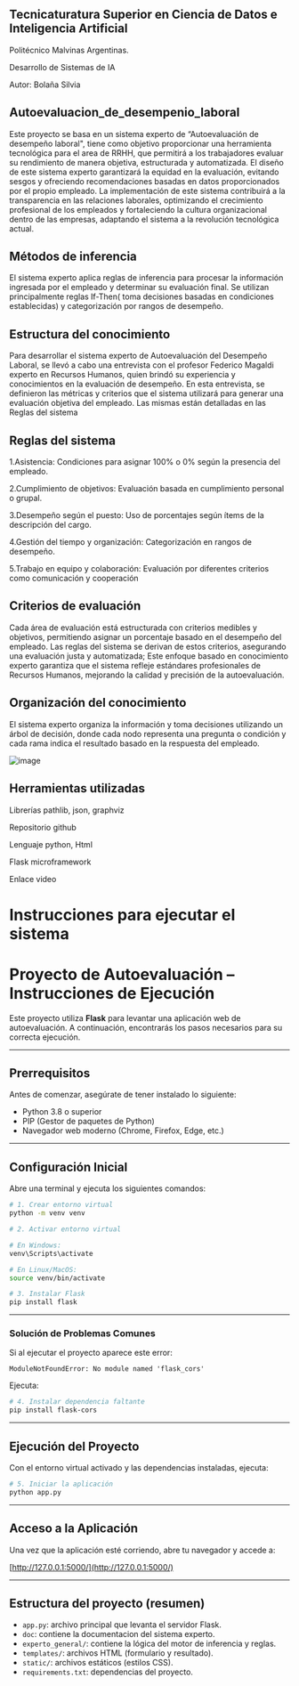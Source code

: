 ## Tecnicaturatura Superior en Ciencia de Datos e Inteligencia Artificial

Politécnico Malvinas Argentinas.

Desarrollo de Sistemas de IA

Autor: Bolaña Silvia

## Autoevaluacion_de_desempenio_laboral



Este proyecto se basa en un sistema experto de “Autoevaluación de desempeño laboral", tiene como objetivo proporcionar una herramienta tecnológica para el area de RRHH, que permitirá a los trabajadores evaluar su rendimiento de manera objetiva, estructurada y automatizada. El diseño de este sistema experto garantizará la equidad en la evaluación, evitando sesgos y ofreciendo recomendaciones basadas en datos proporcionados por el propio empleado. La implementación de este sistema contribuirá a la transparencia en las relaciones laborales, optimizando el crecimiento profesional de los empleados y fortaleciendo la cultura organizacional dentro de las empresas, adaptando el sistema a la revolución tecnológica actual.

## Métodos de inferencia

El sistema experto aplica reglas de inferencia para procesar la información ingresada por el empleado y determinar su evaluación final. Se utilizan principalmente reglas If-Then( toma decisiones basadas en condiciones establecidas) y categorización por rangos de desempeño.

## Estructura del conocimiento

Para desarrollar el sistema experto de Autoevaluación del Desempeño Laboral, se llevó a cabo una entrevista con el profesor Federico Magaldi experto en Recursos Humanos, quien brindó su experiencia y conocimientos en la evaluación de desempeño. En esta entrevista, se definieron las métricas y criterios que el sistema utilizará para generar una evaluación objetiva del empleado. Las mismas están detalladas en las Reglas del sistema 

## Reglas del sistema

   1.Asistencia: Condiciones para asignar 100% o 0% según la presencia del empleado.    

   2.Cumplimiento de objetivos: Evaluación basada en cumplimiento personal o grupal. 

   3.Desempeño según el puesto: Uso de porcentajes según ítems de la descripción del cargo.

   4.Gestión del tiempo y organización: Categorización en rangos de desempeño.

   5.Trabajo en equipo y colaboración: Evaluación por diferentes criterios como comunicación y cooperación

## Criterios de evaluación

Cada área de evaluación está estructurada con criterios medibles y objetivos, permitiendo asignar un porcentaje basado en el desempeño del empleado. Las reglas del sistema se derivan de estos criterios, asegurando una evaluación justa y automatizada; Este enfoque basado en conocimiento experto garantiza que el sistema refleje estándares profesionales de Recursos Humanos, mejorando la calidad y precisión de la autoevaluación.

## Organización del conocimiento

El sistema experto organiza la información y toma decisiones utilizando un árbol de decisión, donde cada nodo representa una pregunta o condición y cada rama indica el resultado basado en la respuesta del empleado.

![image](https://github.com/user-attachments/assets/91a86160-8d80-4a75-87dc-a925100abaf6)




## Herramientas utilizadas
Librerías pathlib, json, graphviz

Repositorio github

Lenguaje python, Html

Flask microframework

Enlace video

# Instrucciones para ejecutar el sistema

# Proyecto de Autoevaluación – Instrucciones de Ejecución

Este proyecto utiliza **Flask** para levantar una aplicación web de autoevaluación. A continuación, encontrarás los pasos necesarios para su correcta ejecución.

---

##  Prerrequisitos

Antes de comenzar, asegúrate de tener instalado lo siguiente:

-  Python 3.8 o superior
-  PIP (Gestor de paquetes de Python)
-  Navegador web moderno (Chrome, Firefox, Edge, etc.)

---

##  Configuración Inicial

Abre una terminal y ejecuta los siguientes comandos:

```bash
# 1. Crear entorno virtual
python -m venv venv

# 2. Activar entorno virtual

# En Windows:
venv\Scripts\activate

# En Linux/MacOS:
source venv/bin/activate

# 3. Instalar Flask
pip install flask
```

---

### Solución de Problemas Comunes

Si al ejecutar el proyecto aparece este error:

```
ModuleNotFoundError: No module named 'flask_cors'
```

Ejecuta:

```bash
# 4. Instalar dependencia faltante
pip install flask-cors
```

---

##  Ejecución del Proyecto

Con el entorno virtual activado y las dependencias instaladas, ejecuta:

```bash
# 5. Iniciar la aplicación
python app.py
```

---

##  Acceso a la Aplicación

Una vez que la aplicación esté corriendo, abre tu navegador y accede a:

[http://127.0.0.1:5000/](http://127.0.0.1:5000/)

---



## Estructura del proyecto (resumen)

- `app.py`: archivo principal que levanta el servidor Flask.
-  `doc`: contiene la documentacion del sistema experto.
- `experto_general/`: contiene la lógica del motor de inferencia y reglas.
- `templates/`: archivos HTML (formulario y resultado).
- `static/`: archivos estáticos (estilos CSS).
- `requirements.txt`: dependencias del proyecto.

